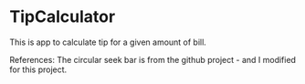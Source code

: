 TipCalculator
=============

This is app to calculate tip for a given amount of bill.

References:
The circular seek bar is from the github project - and I modified for this project.


